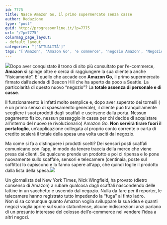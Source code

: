 ```yaml
---
id: 7775
title: Nasce Amazon Go, il primo supermercato senza casse
author: Redazione
type: "post"
guid: http://progressonline.it/?p=7775
url: "/?p=7775"
colormag_page_layout:
- default_layout
categories: "['ATTUALITÀ']"
tags: "['Amazon', 'Amazon Go', 'e commerce', 'negozio Amazon', 'Negozio fisico Amazon']"
---
```


![](https://progressonline.it/wp-content/uploads/2018/01/AmazonGoNewinside-300x225.jpg)Dopo aver conquistato il trono di sito più consultato per l’e-commerce, **Amazon** si spinge oltre e cerca di raggiungere la sua clientela anche “fisicamente”. E’ quello che accade con **Amazon Go**, il primo supermercato firmato dall’azienda di Beacon Hill che ha aperto da poco a Seattle. La particolarità di questo nuovo “negozio”? La **totale assenza di personale e di casse**.

Il funzionamento è infatti molto semplice e, dopo aver superato dei tornelli ( e un primo senso di spaesamento generale), il cliente può tranquillamente scegliere i suoi prodotti dagli scaffali e uscirsene dalla porta. Nessun pagamento fisico, nessun passaggio in cassa per chi decide di acquistare all’interno del nuovo (e rivoluzionario) Amazon Go. **Non servirà tirare fuori il portafoglio**, un’applicazione collegata al proprio conto corrente o carta di credito scalerà il totale della spesa una volta usciti dal negozio.

Ma come si fa a distinguere i prodotti scelti? Dei sensori posti scaffali comunicano con l’app, in modo da tenere traccia della merce che viene presa dai clienti. Se qualcuno prende un prodotto e poi ci ripensa e lo pone nuovamente sullo scaffale, sensori e telecamere (centinaia, poste sul soffitto) lo capiscono e lo fanno sapere all’app, che quindi toglie il prodotto dalla lista della spesa.![](https://progressonline.it/wp-content/uploads/2018/01/572231-amazon-go-300x202.jpg)

Un giornalista del New York Times, Nick Wingfield, ha provato (dietro consenso di Amazon) a rubare qualcosa dagli scaffali nascondendo delle lattine in un sacchetto e uscendo dal negozio. Nulla da fare per il reporter, le telecamere hanno registrato tutto impedendo la “fuga” al finto ladro.  
Non si sa comunque quanto Amazon voglia sviluppare la sua idea e quanti negozi voglia aprire sul suolo statunitense, alcune indiscrezioni anzi parlano di un presunto interesse del colosso dell’e-commerce nel vendere l’idea a altri negozi.